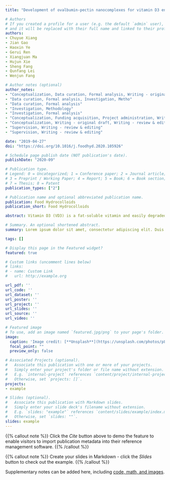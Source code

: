 ```yaml
---
title: "Development of ovalbumin-pectin nanocomplexes for vitamin D3 encapsulation: Enhanced storage stability and sustained release in simulated gastrointestinal digestion"

# Authors
# If you created a profile for a user (e.g. the default `admin` user), write the username (folder name) here 
# and it will be replaced with their full name and linked to their profile.
authors:
- Chuyue Xiang
- Jian Gao
- Haoxin Ye
- Gerui Ren
- Xiangjuan Ma
- Hujun Xie
- Sheng Fang
- Qunfang Lei
- Wenjun Fang

# Author notes (optional)
author_notes:
- "Conceptualization, Data curation, Formal analysis, Writing - original drift"
- "Data curation, Formal analysis, Investigation, Metho"
- "Data curation, Formal analysis"
- "Investigation, Methodology"
- "Investigation, Formal analysis"
- "Conceptualization, Funding acquisition, Project administration, Writing - original draft, Writing - review & editing"
- "Conceptualization, Writing - original draft, Writing - review & editing"
- "Supervision, Writing - review & editing"
- "Supervision, Writing - review & editing"

date: "2019-04-27"
doi: "https://doi.org/10.1016/j.foodhyd.2020.105926"

# Schedule page publish date (NOT publication's date).
publishDate: "2020-09"

# Publication type.
# Legend: 0 = Uncategorized; 1 = Conference paper; 2 = Journal article;
# 3 = Preprint / Working Paper; 4 = Report; 5 = Book; 6 = Book section;
# 7 = Thesis; 8 = Patent
publication_types: ["2"]

# Publication name and optional abbreviated publication name.
publication: Food Hydrocolloids 
publication_short: Food Hydrocolloids 

abstract: Vitamin D3 (VD3) is a fat-soluble vitamin and easily degraded under acidic conditions, which will greatly reduce its bioavailability. The use of complexes formed by protein-polysaccharide to control release and protect active compounds has become a feasible way in the food field. In this work, ovalbumin (OVA) and high methoxyl pectin (PEC) were applied to fabricate OVA-PEC nanocomplexes to encapsulate and protect VD3. The encapsulation efficiency of VD3 by OVA-PEC complexes could reach to 96.37%, and the storage stability of VD3 was obviously improved after encapsulation. The in vitro simulated gastrointestinal experiments combined with SEM and SDSPAGE were employed to observe the digestive behavior of OVA-PEC-VD3 nanocomplexes. A small amount of VD3 is released from OVA-PEC-VD3 nanocomplexes in simulated gastric fluid, while a large amount of VD3 is released in simulated intestinal fluid. The sustained release kinetic of VD3 from OVA-PEC-VD3 nanocomplexes was consistent with the law of Higuchi model. The preliminary molecular mechanism for VD3 encapsulation by OVAPEC complexes was also investigated, and the formation of OVA-PEC-VD3 nanocomplexes is ascribed to the electrostatic interactions, hydrogen bonding and hydrophobic interactions among OVA, PEC and VD3. The results demonstrated that protein-polysaccharide complexes can effectively encapsulate VD3 and achieve the goal of sustained release in the simulated gastrointestinal tract, which have potential applications in food and medicine.

# Summary. An optional shortened abstract.
summary: Lorem ipsum dolor sit amet, consectetur adipiscing elit. Duis posuere tellus ac convallis placerat. Proin tincidunt magna sed ex sollicitudin condimentum.

tags: []

# Display this page in the Featured widget?
featured: true

# Custom links (uncomment lines below)
# links:
# - name: Custom Link
#   url: http://example.org

url_pdf: ''
url_code: ''
url_dataset: ''
url_poster: ''
url_project: ''
url_slides: ''
url_source: ''
url_video: ''

# Featured image
# To use, add an image named `featured.jpg/png` to your page's folder. 
image:
  caption: 'Image credit: [**Unsplash**](https://unsplash.com/photos/pLCdAaMFLTE)'
  focal_point: ""
  preview_only: false

# Associated Projects (optional).
#   Associate this publication with one or more of your projects.
#   Simply enter your project's folder or file name without extension.
#   E.g. `internal-project` references `content/project/internal-project/index.md`.
#   Otherwise, set `projects: []`.
projects:
- example

# Slides (optional).
#   Associate this publication with Markdown slides.
#   Simply enter your slide deck's filename without extension.
#   E.g. `slides: "example"` references `content/slides/example/index.md`.
#   Otherwise, set `slides: ""`.
slides: example
---
```


{{% callout note %}}
Click the *Cite* button above to demo the feature to enable visitors to import publication metadata into their reference management software.
{{% /callout %}}

{{% callout note %}}
Create your slides in Markdown - click the *Slides* button to check out the example.
{{% /callout %}}

Supplementary notes can be added here, including [code, math, and images](https://wowchemy.com/docs/writing-markdown-latex/).
